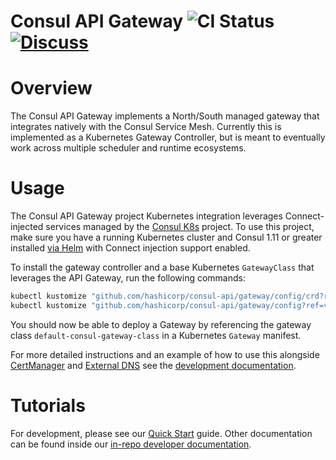 # Consul API Gateway ![CI Status](https://github.com/hashicorp/consul-api-gateway/actions/workflows/ci.yml/badge.svg) [![Discuss](https://img.shields.io/badge/discuss-consul--api--gateway-ca2171)](https://discuss.hashicorp.com/c/consul)

# Overview

The Consul API Gateway implements a North/South managed gateway that integrates natively with the Consul Service Mesh. Currently this
is implemented as a Kubernetes Gateway Controller, but is meant to eventually work across multiple scheduler and runtime ecosystems.

# Usage

The Consul API Gateway project Kubernetes integration leverages Connect-injected services managed by the
[Consul K8s](https://github.com/hashicorp/consul-k8s) project. To use this project, make sure you have a running Kubernetes cluster and
Consul 1.11 or greater installed [via Helm](https://github.com/hashicorp/consul-k8s#usage) with Connect injection support enabled.

To install the gateway controller and a base Kubernetes `GatewayClass` that leverages the API Gateway, run the following commands:

```bash
kubectl kustomize "github.com/hashicorp/consul-api/gateway/config/crd?ref=v0.1.0" --reorder=none | kubectl apply -f -
kubectl kustomize "github.com/hashicorp/consul-api/gateway/config?ref=v0.1.0" --reorder=none | kubectl apply -f
```

You should now be able to deploy a Gateway by referencing the gateway class `default-consul-gateway-class` in a Kubernetes `Gateway`
manifest.

For more detailed instructions and an example of how to use this alongside
[CertManager](https://github.com/jetstack/cert-manager) and [External DNS](https://github.com/kubernetes-sigs/external-dns) see the
[development documentation](./dev/docs/example-setup.md).

# Tutorials

For development, please see our [Quick Start](./dev/docs/getting-started.md) guide. Other documentation can be found inside our [in-repo developer documentation](./dev/docs).
